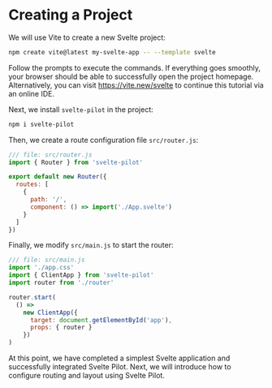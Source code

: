 # Creating a Project

We will use Vite to create a new Svelte project:

```sh
npm create vite@latest my-svelte-app -- --template svelte
```

Follow the prompts to execute the commands. If everything goes smoothly, your browser should be able to successfully open the project homepage. Alternatively, you can visit https://vite.new/svelte to continue this tutorial via an online IDE.

Next, we install `svelte-pilot` in the project:

```sh
npm i svelte-pilot
```

Then, we create a route configuration file `src/router.js`:

```js
/// file: src/router.js
import { Router } from 'svelte-pilot'

export default new Router({
  routes: [
    {
      path: '/',
      component: () => import('./App.svelte')
    }
  ]
})
```

Finally, we modify `src/main.js` to start the router:

```js
/// file: src/main.js
import './app.css'
import { ClientApp } from 'svelte-pilot'
import router from './router'

router.start(
  () =>
    new ClientApp({
      target: document.getElementById('app'),
      props: { router }
    })
)
```

At this point, we have completed a simplest Svelte application and successfully integrated Svelte Pilot. Next, we will introduce how to configure routing and layout using Svelte Pilot.